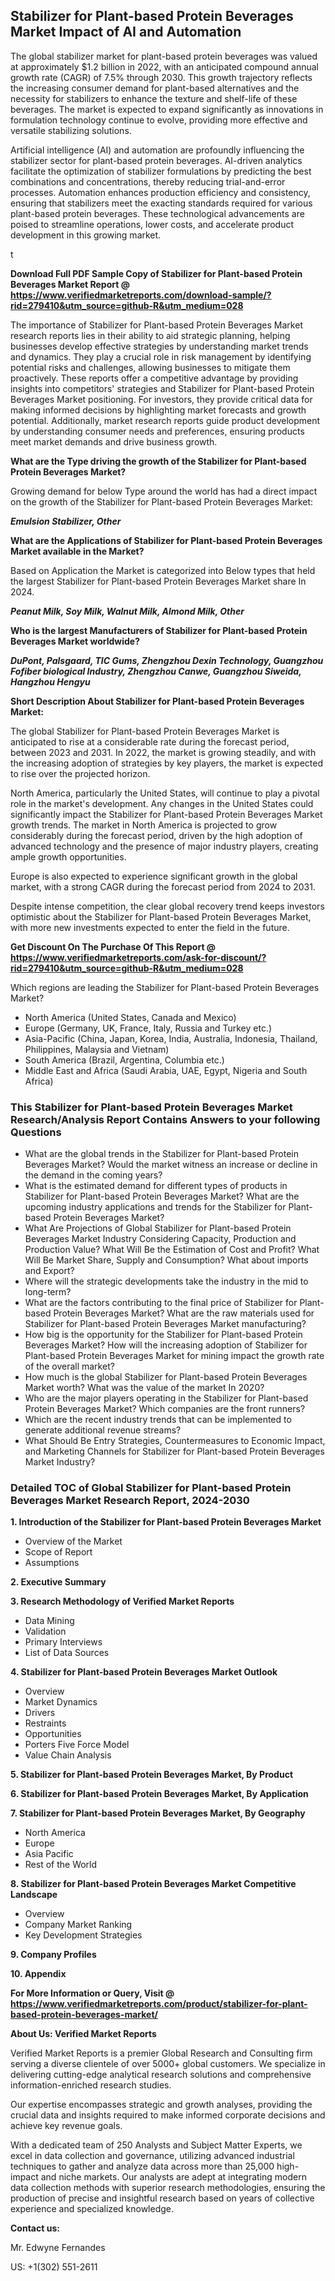 <h2>Stabilizer for Plant-based Protein Beverages Market Impact of AI and Automation</h2><p>The global stabilizer market for plant-based protein beverages was valued at approximately $1.2 billion in 2022, with an anticipated compound annual growth rate (CAGR) of 7.5% through 2030. This growth trajectory reflects the increasing consumer demand for plant-based alternatives and the necessity for stabilizers to enhance the texture and shelf-life of these beverages. The market is expected to expand significantly as innovations in formulation technology continue to evolve, providing more effective and versatile stabilizing solutions.</p><p>Artificial intelligence (AI) and automation are profoundly influencing the stabilizer sector for plant-based protein beverages. AI-driven analytics facilitate the optimization of stabilizer formulations by predicting the best combinations and concentrations, thereby reducing trial-and-error processes. Automation enhances production efficiency and consistency, ensuring that stabilizers meet the exacting standards required for various plant-based protein beverages. These technological advancements are poised to streamline operations, lower costs, and accelerate product development in this growing market.</p>t</p><p id="" class=""><strong>Download Full PDF Sample Copy of Stabilizer for Plant-based Protein Beverages Market Report @ <a href="https://www.verifiedmarketreports.com/download-sample/?rid=279410&utm_source=github-R&utm_medium=028" target="_blank">https://www.verifiedmarketreports.com/download-sample/?rid=279410&utm_source=github-R&utm_medium=028</a></strong></p><p>The importance of&nbsp;Stabilizer for Plant-based Protein Beverages Market research reports lies in their ability to aid strategic planning, helping businesses develop effective strategies by understanding market trends and dynamics. They play a crucial role in risk management by identifying potential risks and challenges, allowing businesses to mitigate them proactively. These reports offer a competitive advantage by providing insights into competitors' strategies and Stabilizer for Plant-based Protein Beverages Market positioning. For investors, they provide critical data for making informed decisions by highlighting market forecasts and growth potential. Additionally, market research reports guide product development by understanding consumer needs and preferences, ensuring products meet market demands and drive business growth.</p><p><strong>What are the&nbsp;Type driving the growth of the Stabilizer for Plant-based Protein Beverages Market?</strong></p><p id="" class="">Growing demand for below Type around the world has had a direct impact on the growth of the Stabilizer for Plant-based Protein Beverages Market:</p><em><strong>Emulsion Stabilizer, Other</strong></em></p><strong>What are the&nbsp;Applications&nbsp;of Stabilizer for Plant-based Protein Beverages Market available in the Market?</strong></p><p id="" class="">Based on Application the Market is categorized into Below types that held the largest Stabilizer for Plant-based Protein Beverages Market share In 2024.</p><em><strong>Peanut Milk, Soy Milk, Walnut Milk, Almond Milk, Other</strong></em></p><strong>Who is the largest Manufacturers of Stabilizer for Plant-based Protein Beverages Market worldwide?</strong></p><p><em><strong>DuPont, Palsgaard, TIC Gums, Zhengzhou Dexin Technology, Guangzhou Fofiber biological Industry, Zhengzhou Canwe, Guangzhou Siweida, Hangzhou Hengyu</strong></em></p><p id="" class=""><strong>Short Description About Stabilizer for Plant-based Protein Beverages Market:</strong></p><p>The global Stabilizer for Plant-based Protein Beverages Market is anticipated to rise at a considerable rate during the forecast period, between 2023 and 2031. In 2022, the market is growing steadily, and with the increasing adoption of strategies by key players, the market is expected to rise over the projected horizon.</p><p>North America, particularly the United States, will continue to play a pivotal role in the market's development. Any changes in the United States could significantly impact the Stabilizer for Plant-based Protein Beverages Market growth trends. The market in North America is projected to grow considerably during the forecast period, driven by the high adoption of advanced technology and the presence of major industry players, creating ample growth opportunities.</p><p>Europe is also expected to experience significant growth in the global market, with a strong CAGR during the forecast period from 2024 to 2031.</p><p>Despite intense competition, the clear global recovery trend keeps investors optimistic about the Stabilizer for Plant-based Protein Beverages Market, with more new investments expected to enter the field in the future.</p><p id="" class=""><strong>Get Discount On The Purchase Of This Report @ <a href="https://www.verifiedmarketreports.com/ask-for-discount/?rid=279410&utm_source=github-R&utm_medium=028" target="_blank">https://www.verifiedmarketreports.com/ask-for-discount/?rid=279410&utm_source=github-R&utm_medium=028</a></strong></p>Which regions are leading the Stabilizer for Plant-based Protein Beverages Market?</p><ul><li>North America (United States, Canada and Mexico)</li><li>Europe (Germany, UK, France, Italy, Russia and Turkey etc.)</li><li>Asia-Pacific (China, Japan, Korea, India, Australia, Indonesia, Thailand, Philippines, Malaysia and Vietnam)</li><li>South America (Brazil, Argentina, Columbia etc.)</li><li>Middle East and Africa (Saudi Arabia, UAE, Egypt, Nigeria and South Africa)</li></ul><h3 id="" class="">This Stabilizer for Plant-based Protein Beverages Market Research/Analysis Report Contains Answers to your following Questions</h3><ul><li>What are the global trends in the Stabilizer for Plant-based Protein Beverages Market? Would the market witness an increase or decline in the demand in the coming years?</li><li>What is the estimated demand for different types of products in Stabilizer for Plant-based Protein Beverages Market? What are the upcoming industry applications and trends for the Stabilizer for Plant-based Protein Beverages Market?</li><li>What Are Projections of Global Stabilizer for Plant-based Protein Beverages Market Industry Considering Capacity, Production and Production Value? What Will Be the Estimation of Cost and Profit? What Will Be Market Share, Supply and Consumption? What about imports and Export?</li><li>Where will the strategic developments take the industry in the mid to long-term?</li><li>What are the factors contributing to the final price of Stabilizer for Plant-based Protein Beverages Market? What are the raw materials used for Stabilizer for Plant-based Protein Beverages Market manufacturing?</li><li>How big is the opportunity for the Stabilizer for Plant-based Protein Beverages Market? How will the increasing adoption of Stabilizer for Plant-based Protein Beverages Market for mining impact the growth rate of the overall market?</li><li>How much is the global Stabilizer for Plant-based Protein Beverages Market worth? What was the value of the market In 2020?</li><li>Who are the major players operating in the Stabilizer for Plant-based Protein Beverages Market? Which companies are the front runners?</li><li>Which are the recent industry trends that can be implemented to generate additional revenue streams?</li><li>What Should Be Entry Strategies, Countermeasures to Economic Impact, and Marketing Channels for Stabilizer for Plant-based Protein Beverages Market Industry?</li></ul><h3 id="" class="">Detailed TOC of Global Stabilizer for Plant-based Protein Beverages Market Research Report, 2024-2030</h3><p id="" class=""><strong>1. Introduction of the Stabilizer for Plant-based Protein Beverages Market</strong></p><ul><li>Overview of the Market</li><li>Scope of Report</li><li>Assumptions</li></ul><p id="" class=""><strong>2. Executive Summary</strong></p><p id="" class=""><strong>3. Research Methodology of Verified Market Reports</strong></p><ul><li>Data Mining</li><li>Validation</li><li>Primary Interviews</li><li>List of Data Sources</li></ul><p id="" class=""><strong>4. Stabilizer for Plant-based Protein Beverages Market Outlook</strong></p><ul><li>Overview</li><li>Market Dynamics</li><li>Drivers</li><li>Restraints</li><li>Opportunities</li><li>Porters Five Force Model</li><li>Value Chain Analysis</li></ul><p id="" class=""><strong>5. Stabilizer for Plant-based Protein Beverages Market, By Product</strong></p><p id="" class=""><strong>6. Stabilizer for Plant-based Protein Beverages Market, By Application</strong></p><p id="" class=""><strong>7. Stabilizer for Plant-based Protein Beverages Market, By Geography</strong></p><ul><li>North America</li><li>Europe</li><li>Asia Pacific</li><li>Rest of the World</li></ul><p id="" class=""><strong>8. Stabilizer for Plant-based Protein Beverages Market Competitive Landscape</strong></p><ul><li>Overview</li><li>Company Market Ranking</li><li>Key Development Strategies</li></ul><p id="" class=""><strong>9. Company Profiles</strong></p><p id="" class=""><strong>10. Appendix</strong></p><p id="" class=""><strong>For More Information or Query, Visit @ <a href="https://www.verifiedmarketreports.com/product/stabilizer-for-plant-based-protein-beverages-market/" target="_blank">https://www.verifiedmarketreports.com/product/stabilizer-for-plant-based-protein-beverages-market/</a></strong></p><p id="" class=""><strong>About Us: Verified Market Reports</strong></p><p id="" class="">Verified Market Reports is a premier Global Research and Consulting firm serving a diverse clientele of over 5000+ global customers. We specialize in delivering cutting-edge analytical research solutions and comprehensive information-enriched research studies.</p><p id="" class="">Our expertise encompasses strategic and growth analyses, providing the crucial data and insights required to make informed corporate decisions and achieve key revenue goals.</p><p id="" class="">With a dedicated team of 250 Analysts and Subject Matter Experts, we excel in data collection and governance, utilizing advanced industrial techniques to gather and analyze data across more than 25,000 high-impact and niche markets. Our analysts are adept at integrating modern data collection methods with superior research methodologies, ensuring the production of precise and insightful research based on years of collective experience and specialized knowledge.</p><p id="" class=""><strong>Contact us:</strong></p><p id="" class="">Mr. Edwyne Fernandes</p><p id="" class="">US: +1(302) 551-2611</p>